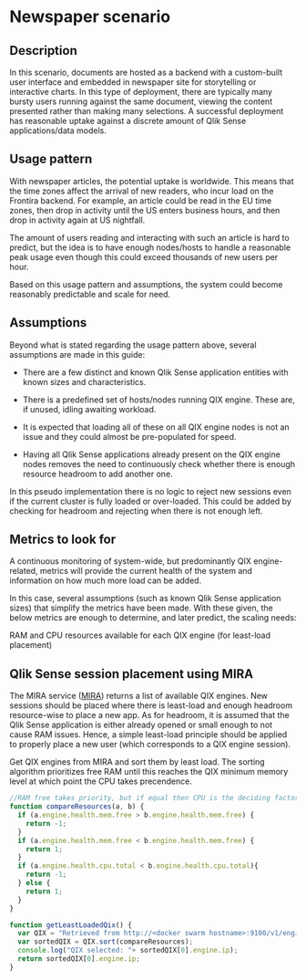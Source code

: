 # Newspaper scenario

## Description

In this scenario, documents are hosted as a backend with a custom-built
user interface and embedded in newspaper site for storytelling or interactive
charts. In this type of deployment, there are typically many bursty users running
against the same document, viewing the content presented rather than making
many selections. A successful deployment has reasonable uptake against a discrete
amount of Qlik Sense applications/data models.

## Usage pattern

With newspaper articles, the potential uptake is worldwide. This means that
the time zones affect the arrival of new readers, who incur load on the
Frontira backend. For example, an article could be read in the EU time zones,
then drop in activity until the US enters business hours, and then drop in
activity again at US nightfall.

The amount of users reading and interacting with such an article is hard to
predict, but the idea is to have enough nodes/hosts to handle a reasonable peak
usage even though this could exceed thousands of new users per hour.

Based on this usage pattern and assumptions, the system could become reasonably
predictable and scale for need.

## Assumptions

Beyond what is stated regarding the usage pattern above, several assumptions
are made in this guide:

- There are a few distinct and known Qlik Sense application entities with known
sizes and characteristics.

- There is a predefined set of hosts/nodes running QIX engine. These are, if
unused, idling awaiting workload.

- It is expected that loading all of these on all QIX engine nodes is not an
issue and they could almost be pre-populated for speed.

- Having all Qlik Sense applications already present on the QIX engine nodes
removes the need to continuously check whether there is enough resource
headroom to add another one.

In this pseudo implementation there is no logic to reject new sessions
even if the current cluster is fully loaded or over-loaded. This could be
added by checking for headroom and rejecting when there is not enough left.

## Metrics to look for

A continuous monitoring of system-wide, but predominantly QIX engine-related,
metrics will provide the current health of the system and information on how
much more load can be added.

In this case, several assumptions (such as known Qlik Sense application sizes)
that simplify the metrics have been made. With these given, the below metrics
are enough to determine, and later predict, the scaling needs:

RAM and CPU resources available for each QIX engine (for least-load placement)

## Qlik Sense session placement using MIRA

The MIRA service ([MIRA](./../documentation/services/mira.md)) returns a list
of available QIX engines. New sessions should be placed where there is least-load
and enough headroom resource-wise to place a new app. As for headroom, it is
assumed that the Qlik Sense application is either already opened or small
enough to not cause RAM issues. Hence, a simple least-load principle should
be applied to properly place a new user (which corresponds to a QIX engine
session).

Get QIX engines from MIRA and sort them by least load.
The sorting algorithm prioritizes free RAM until this reaches
the QIX minimum memory level at which point the CPU takes precendence.

```javascript
//RAM free takes priority, but if equal then CPU is the deciding factor
function compareResources(a, b) {
  if (a.engine.health.mem.free > b.engine.health.mem.free) {
    return -1;
  }
  if (a.engine.health.mem.free < b.engine.health.mem.free) {
    return 1;
  }
  if (a.engine.health.cpu.total < b.engine.health.cpu.total){
    return -1;
  } else {
    return 1;
  }
}

function getLeastLoadedQix() {
  var QIX = "Retrieved from http://<docker swarm hostname>:9100/v1/engines"
  var sortedQIX = QIX.sort(compareResources);
  console.log("QIX selected: "+ sortedQIX[0].engine.ip);
  return sortedQIX[0].engine.ip;
}
```
